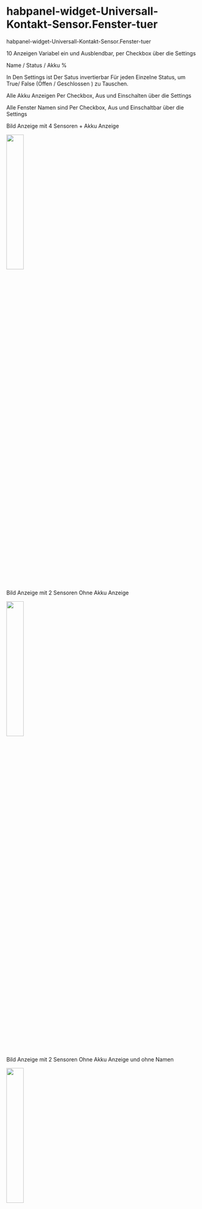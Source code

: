# habpanel-widget-Universall-Kontakt-Sensor.Fenster-tuer
habpanel-widget-Universall-Kontakt-Sensor.Fenster-tuer

10 Anzeigen Variabel ein und Ausblendbar, per Checkbox über die Settings

Name / Status / Akku %

In Den Settings ist Der Satus invertierbar Für jeden Einzelne Status, um True/ False (Offen / Geschlossen ) zu Tauschen.

Alle Akku Anzeigen Per Checkbox, Aus und Einschalten über die Settings

Alle Fenster Namen sind Per Checkbox, Aus und Einschaltbar über die Settings

Bild Anzeige mit 4 Sensoren + Akku Anzeige


<img src="https://www.bilder-upload.eu/upload/db6cc3-1601121708.png" width="30%" />

Bild Anzeige mit 2 Sensoren Ohne Akku Anzeige


<img src="https://www.bilder-upload.eu/upload/8fa8b9-1601121729.png" width="30%" />

Bild Anzeige mit 2 Sensoren Ohne Akku Anzeige und ohne Namen


<img src="https://www.bilder-upload.eu/upload/e68c3a-1601191179.png" width="30%" />

Bild Anzeige Settings


<img src="https://www.bilder-upload.eu/upload/116b63-1601121681.png" width="30%" />



Todo:

Weitere Icons Für Fenster,Tür,etc...

